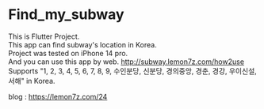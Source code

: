 # Find_my_subway

This is Flutter Project.  
This app can find subway's location in Korea.  
Project was tested on iPhone 14 pro.  
And you can use this app by web. <http://subway.lemon7z.com/how2use>    
Supports "1, 2, 3, 4, 5, 6, 7, 8, 9, 수인분당, 신분당, 경의중앙, 경춘, 경강, 우이신설, 서해" in Korea.   

blog : <https://lemon7z.com/24>
